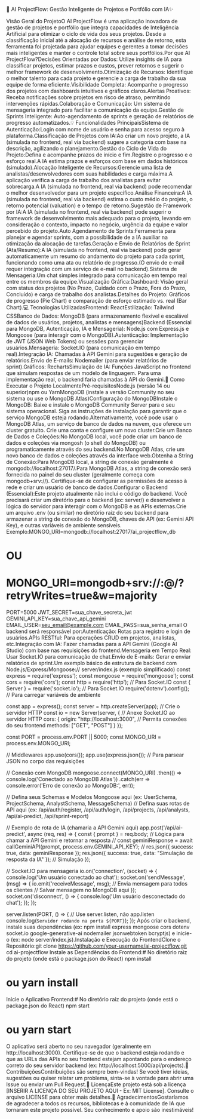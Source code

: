 🚀 AI ProjectFlow: Gestão Inteligente de Projetos e Portfólio com IA✨

Visão Geral do ProjetoO AI ProjectFlow é uma aplicação inovadora de gestão de projetos e portfólio que integra capacidades de Inteligência Artificial para otimizar o ciclo de vida dos seus projetos. Desde a classificação inicial até a alocação de recursos e análise de retorno, esta ferramenta foi projetada para ajudar equipes e gerentes a tomar decisões mais inteligentes e manter o controle total sobre seus portfólios.Por que AI ProjectFlow?Decisões Orientadas por Dados: Utilize insights de IA para classificar projetos, estimar prazos e custos, prever retornos e sugerir o melhor framework de desenvolvimento.Otimização de Recursos: Identifique o melhor talento para cada projeto e gerencie a carga de trabalho da sua equipe de forma eficiente.Visibilidade Completa: Acompanhe o progresso dos projetos com dashboards intuitivos e gráficos claros.Alertas Proativos: Receba notificações sobre projetos em risco de atraso, permitindo intervenções rápidas.Colaboração e Comunicação: Um sistema de mensageria integrado para facilitar a comunicação da equipe.Gestão de Sprints Inteligente: Auto-agendamento de sprints e geração de relatórios de progresso automatizados.💡 Funcionalidades PrincipaisSistema de Autenticação:Login com nome de usuário e senha para acesso seguro à plataforma.Classificação de Projetos com IA:Ao criar um novo projeto, a IA (simulada no frontend, real via backend) sugere a categoria com base na descrição, agilizando o planejamento.Gestão do Ciclo de Vida do Projeto:Defina e acompanhe prazos de início e fim.Registre o progresso e o esforço real.A IA estima prazos e esforços com base em dados históricos (simulado).Alocação Inteligente de Recursos:Gerencie uma lista de analistas/desenvolvedores com suas habilidades e carga máxima.A aplicação verifica a carga de trabalho dos analistas para evitar sobrecarga.A IA (simulada no frontend, real via backend) pode recomendar o melhor desenvolvedor para um projeto específico.Análise Financeira:A IA (simulada no frontend, real via backend) estima o custo médio do projeto, o retorno potencial (valuation) e o tempo de retorno.Sugestão de Framework por IA:A IA (simulada no frontend, real via backend) pode sugerir o framework de desenvolvimento mais adequado para o projeto, levando em consideração o contexto, impacto no negócio, urgência da equipe e valor percebido do projeto.Auto Agendamento de Sprints:Ferramenta para planejar e agendar sprints, com a possibilidade de a IA auxiliar na otimização da alocação de tarefas.Geração e Envio de Relatórios de Sprint (Ata/Resumo):A IA (simulada no frontend, real via backend) pode gerar automaticamente um resumo do andamento do projeto para cada sprint, funcionando como uma ata ou relatório de progresso.(O envio de e-mail requer integração com um serviço de e-mail no backend).Sistema de Mensageria:Um chat simples integrado para comunicação em tempo real entre os membros da equipe.Visualização Gráfica:Dashboard: Visão geral com status dos projetos (No Prazo, Cuidado com o Prazo, Fora do Prazo, Concluído) e carga de trabalho dos analistas.Detalhes do Projeto: Gráficos de progresso (Pie Chart) e comparação de esforço estimado vs. real (Bar Chart).💻 Tecnologias UtilizadasFrontend: ReactEstilização: Tailwind CSSBanco de Dados: MongoDB (para armazenamento flexível e escalável de dados de usuários, projetos, analistas e mensagens)Backend (Essencial para MongoDB, Autenticação, IA e Mensageria): Node.js com Express.js e Mongoose (para interagir com o MongoDB).Autenticação: Implementação de JWT (JSON Web Tokens) ou sessões para gerenciar usuários.Mensageria: Socket.IO (para comunicação em tempo real).Integração IA: Chamadas à API Gemini para sugestões e geração de relatórios.Envio de E-mails: Nodemailer (para enviar relatórios de sprint).Gráficos: RechartsSimulação de IA: Funções JavaScript no frontend que simulam respostas de um modelo de linguagem. Para uma implementação real, o backend faria chamadas à API do Gemini.🚀 Como Executar o Projeto LocalmentePré-requisitosNode.js (versão 14 ou superior)npm ou YarnMongoDB (instale a versão Community no seu sistema ou use o MongoDB Atlas)Configuração do MongoDBInstale o MongoDB: Baixe e instale o MongoDB Community Server para o seu sistema operacional. Siga as instruções de instalação para garantir que o serviço MongoDB esteja rodando.Alternativamente, você pode usar o MongoDB Atlas, um serviço de banco de dados na nuvem, que oferece um cluster gratuito. Crie uma conta e configure um novo cluster.Crie um Banco de Dados e Coleções:No MongoDB local, você pode criar um banco de dados e coleções via mongosh (o shell do MongoDB) ou programaticamente através do seu backend.No MongoDB Atlas, crie um novo banco de dados e coleções através da interface web.Obtenha a String de Conexão:Para MongoDB local, a string de conexão geralmente é mongodb://localhost:27017/<seu-nome-do-banco-de-dados>.Para MongoDB Atlas, a string de conexão será fornecida no painel do seu cluster (geralmente começa com mongodb+srv://). Certifique-se de configurar as permissões de acesso à rede e criar um usuário de banco de dados.Configurar o Backend (Essencial):Este projeto atualmente não inclui o código do backend. Você precisará criar um diretório para o backend (ex: server/) e desenvolver a lógica do servidor para interagir com o MongoDB e as APIs externas.Crie um arquivo .env (ou similar) no diretório raiz do seu backend para armazenar a string de conexão do MongoDB, chaves de API (ex: Gemini API Key), e outras variáveis de ambiente sensíveis. Exemplo:MONGO_URI=mongodb://localhost:27017/ai_projectflow_db
# OU
# MONGO_URI=mongodb+srv://<username>:<password>@<cluster-url>/<db-name>?retryWrites=true&w=majority
PORT=5000
JWT_SECRET=sua_chave_secreta_jwt
GEMINI_API_KEY=sua_chave_api_gemini
EMAIL_USER=seu_email@example.com
EMAIL_PASS=sua_senha_email
O backend será responsável por:Autenticação: Rotas para registro e login de usuários.APIs RESTful: Para operações CRUD em projetos, analistas, etc.Integração com IA: Fazer chamadas para a API Gemini (Google AI Studio) com base nas requisições do frontend.Mensageria em Tempo Real: Usar Socket.IO para comunicação de chat.Envio de E-mails: Gerar e enviar relatórios de sprint.Um exemplo básico de estrutura de backend com Node.js/Express/Mongoose:// server/index.js (exemplo simplificado)
const express = require('express');
const mongoose = require('mongoose');
const cors = require('cors');
const http = require('http'); // Para Socket.IO
const { Server } = require('socket.io'); // Para Socket.IO
require('dotenv').config(); // Para carregar variáveis de ambiente

const app = express();
const server = http.createServer(app); // Crie o servidor HTTP
const io = new Server(server, { // Anexe Socket.IO ao servidor HTTP
  cors: {
    origin: "http://localhost:3000", // Permita conexões do seu frontend
    methods: ["GET", "POST"]
  }
});

const PORT = process.env.PORT || 5000;
const MONGO_URI = process.env.MONGO_URI;

// Middlewares
app.use(cors());
app.use(express.json()); // Para parsear JSON no corpo das requisições

// Conexão com MongoDB
mongoose.connect(MONGO_URI)
  .then(() => console.log('Conectado ao MongoDB Atlas'))
  .catch(err => console.error('Erro de conexão ao MongoDB:', err));

// Defina seus Schemas e Modelos Mongoose aqui (ex: UserSchema, ProjectSchema, AnalystSchema, MessageSchema)
// Defina suas rotas de API aqui (ex: /api/auth/register, /api/auth/login, /api/projects, /api/analysts, /api/ai-predict, /api/sprint-report)

// Exemplo de rota de IA (chamaria a API Gemini aqui)
app.post('/api/ai-predict', async (req, res) => {
  const { prompt } = req.body;
  // Lógica para chamar a API Gemini e retornar a resposta
  // const geminiResponse = await callGeminiAPI(prompt, process.env.GEMINI_API_KEY);
  // res.json({ success: true, data: geminiResponse });
  res.json({ success: true, data: "Simulação de resposta da IA" }); // Simulação
});

// Socket.IO para mensageria
io.on('connection', (socket) => {
  console.log('Um usuário conectado ao chat');
  socket.on('sendMessage', (msg) => {
    io.emit('receiveMessage', msg); // Envia mensagem para todos os clientes
    // Salvar mensagem no MongoDB aqui
  });
  socket.on('disconnect', () => {
    console.log('Um usuário desconectado do chat');
  });
});

server.listen(PORT, () => { // Use server.listen, não app.listen
  console.log(`Servidor rodando na porta ${PORT}`);
});
Após criar o backend, instale suas dependências (ex: npm install express mongoose cors dotenv socket.io google-generative-ai nodemailer jsonwebtoken bcryptjs) e inicie-o (ex: node server/index.js).Instalação e Execução do FrontendClone o Repositório:git clone https://github.com/your-username/ai-projectflow.git
cd ai-projectflow
Instale as Dependências do Frontend:# No diretório raiz do projeto (onde está o package.json do React)
npm install
# ou yarn install
Inicie o Aplicativo Frontend:# No diretório raiz do projeto (onde está o package.json do React)
npm start
# ou yarn start
O aplicativo será aberto no seu navegador (geralmente em http://localhost:3000). Certifique-se de que o backend esteja rodando e que as URLs das APIs no seu frontend estejam apontando para o endereço correto do seu servidor backend (ex: http://localhost:5000/api/projects).🤝 ContribuiçõesContribuições são sempre bem-vindas! Se você tiver ideias, sugestões ou quiser relatar um problema, sinta-se à vontade para abrir uma Issue ou enviar um Pull Request.📄 LicençaEste projeto está sob a licença [INSERIR A LICENÇA DO SEU PROJETO AQUI - Ex: MIT License]. Consulte o arquivo LICENSE para obter mais detalhes.🙏 AgradecimentosGostaríamos de agradecer a todos os recursos, bibliotecas e à comunidade de IA que tornaram este projeto possível. Seu conhecimento e apoio são inestimáveis!
